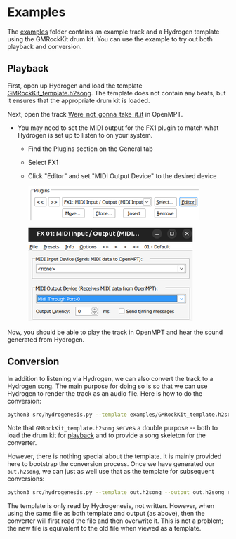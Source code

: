 # Examples

The [examples](../examples/) folder contains an example track and a Hydrogen template using the GMRockKit drum kit. You can use the example to try out both playback and conversion.

## Playback

First, open up Hydrogen and load the template [GMRockKit_template.h2song](../examples/GMRockKit_template.h2song). The template does not contain any beats, but it ensures that the appropriate drum kit is loaded.

Next, open the track [Were_not_gonna_take_it.it](../examples/Were_not_gonna_take_it.it) in OpenMPT.

  * You may need to set the MIDI output for the FX1 plugin to match what Hydrogen is set up to listen to on your system.
      - Find the Plugins section on the General tab
      - Select FX1
      - Click "Editor" and set "MIDI Output Device" to the desired device

        ![](./images/mpt_general_midi.png)

        ![](./images/mpt_fx1_midi_output.png)

Now, you should be able to play the track in OpenMPT and hear the sound generated from Hydrogen.

## Conversion

In addition to listening via Hydrogen, we can also convert the track to a Hydrogen song. The main purpose for doing so is so that we can use Hydrogen to render the track as an audio file. Here is how to do the conversion:

```sh
python3 src/hydrogenesis.py --template examples/GMRockKit_template.h2song --output out.h2song examples/Were_not_gonna_take_it.it
```

Note that `GMRockKit_template.h2song` serves a double purpose -- both to load the drum kit for [playback](#playback) and to provide a song skeleton for the converter.

However, there is nothing special about the template. It is mainly provided here to bootstrap the conversion process. Once we have generated our `out.h2song`, we can just as well use that as the template for subsequent conversions:

```sh
python3 src/hydrogenesis.py --template out.h2song --output out.h2song examples/Were_not_gonna_take_it.it
```

The template is only read by Hydrogenesis, not written. However, when using the same file as both template and output (as above), then the converter will first read the file and then overwrite it. This is not a problem; the new file is equivalent to the old file when viewed as a template.
